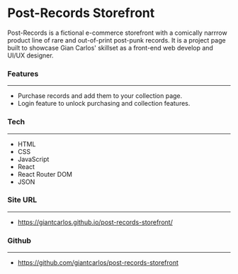 # **Post-Records Storefront**

Post-Records is a fictional e-commerce storefront with a comically narrrow product line of rare and out-of-print post-punk records. It is a project page built to showcase Gian Carlos' skillset as a front-end web develop and UI/UX designer. 


### **Features**
---

- Purchase records and add them to your collection page.
- Login feature to unlock purchasing and collection features.


### **Tech**
---

- HTML
- CSS
- JavaScript
- React
- React Router DOM
- JSON


### **Site URL**
---

- https://giantcarlos.github.io/post-records-storefront/


### **Github**
---
- https://github.com/giantcarlos/post-records-storefront